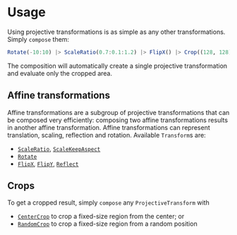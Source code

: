 # Usage

Using projective transformations is as simple as any other transformations. Simply `compose` them:

```julia
Rotate(-10:10) |> ScaleRatio(0.7:0.1:1.2) |> FlipX() |> Crop((128, 128))
```

The composition will automatically create a single projective transformation and evaluate only the cropped area.

## Affine transformations

Affine transformations are a subgroup of projective transformations that can be composed very efficiently: composing two affine transformations results in another affine transformation. Affine transformations can represent translation, scaling, reflection and rotation. Available `Transform`s are:

- [`ScaleRatio`](#), [`ScaleKeepAspect`](#)
- [`Rotate`](#)
- [`FlipX`](#), [`FlipY`](#), [`Reflect`](#)

## Crops

To get a cropped result, simply `compose` any `ProjectiveTransform` with

- [`CenterCrop`](#) to crop a fixed-size region from the center; or
- [`RandomCrop`](#) to crop a fixed-size region from a random position
